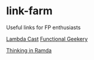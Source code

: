 # link-farm
Useful links for FP enthusiasts

[Lambda Cast](https://soundcloud.com/lambda-cast)
[Functional Geekery](https://www.functionalgeekery.com/)

[Thinking in Ramda](http://randycoulman.com/blog/categories/thinking-in-ramda/)
